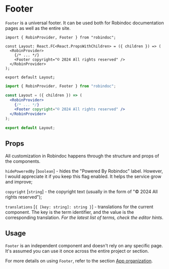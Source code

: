 # Footer

`Footer` is a universal footer. It can be used both for Robindoc documentation pages as well as the entire site.

```tsx filename="app/layout.tsx" switcher tab="TypeScript"
import { RobinProvider, Footer } from "robindoc";

const Layout: React.FC<React.PropsWithChildren> = ({ children }) => (
  <RobinProvider>
    {/* ... */}
    <Footer copyright="© 2024 All rights reserved" />
  </RobinProvider>
);

export default Layout;
```

```jsx filename="app/layout.jsx" switcher tab="JavaScript"
import { RobinProvider, Footer } from "robindoc";

const Layout = ({ children }) => (
  <RobinProvider>
    {/* ... */}
    <Footer copyright="© 2024 All rights reserved" />
  </RobinProvider>
);

export default Layout;
```

## Props

All customization in Robindoc happens through the structure and props of the components.

`hidePoweredBy` [`boolean`] - hides the "Powered By Robindoc" label. However, I would appreciate it if you keep this flag enabled. It helps the service grow and improve;

`copyright` [`string`] - the copyright text (usually in the form of "© 2024 All rights reserved");

`translations` [`{ [key: string]: string }`] - translations for the current component. The key is the term identifier, and the value is the corresponding translation. _For the latest list of terms, check the editor hints_.

## Usage

`Footer` is an independent component and doesn't rely on any specific page. It's assumed you can use it once across the entire project or section.

For more details on using `Footer`, refer to the section [App organization](../../01-getting-started/04-app-organization.md).
